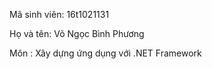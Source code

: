 
Mã sinh viên: 16t1021131

Họ và tên: Võ Ngọc Bình Phương

Môn : Xây dựng ứng dụng với .NET Framework
